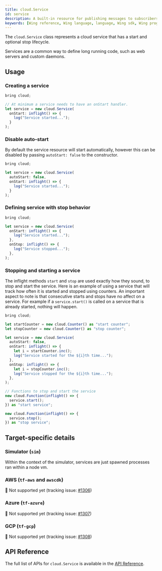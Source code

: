 ```yaml
---
title: cloud.Service 
id: service
description: A built-in resource for publishing messages to subscribers.
keywords: [Wing reference, Wing language, language, Wing sdk, Wing programming language, services]
---
```


The `cloud.Service` class represents a cloud service that has a start and optional stop lifecycle.

Services are a common way to define long running code, such as web servers and custom daemons.

## Usage

### Creating a service

```js
bring cloud;

// At minimum a service needs to have an onStart handler.
let service = new cloud.Service(
  onStart: inflight() => {
    log("Service started...");
  }
);
```
### Disable auto-start

By default the service resource will start automatically, however this can be disabled by 
passing `autoStart: false` to the constructor.

```js
bring cloud;

let service = new cloud.Service(
  autoStart: false,
  onStart: inflight() => {
    log("Service started...");
  }
);
```

### Defining service with stop behavior

```js
bring cloud;

let service = new cloud.Service(
  onStart: inflight() => {
    log("Service started...");
  },
  onStop: inflight() => {
    log("Service stopped...");
  },
);
```

### Stopping and starting a service

The inflight methods `start` and `stop` are used exactly how they sound, to stop and start the service.
Here is an example of using a service that will track how often it is started and stopped using counters.
An important aspect to note is that consecutive starts and stops have no affect on a service. For example
if a `service.start()` is called on a service that is already started, nothing will happen.

```js
bring cloud;

let startCounter = new cloud.Counter() as "start counter";
let stopCounter = new cloud.Counter() as "stop counter";

let service = new cloud.Service(
  autoStart: false,
  onStart: inflight() => {
    let i = startCounter.inc();
    log("Service started for the ${i}th time...");
  },
  onStop: inflight() => {
    let i = stopCounter.inc();
    log("Service stopped for the ${i}th time...");
  },
);

// Functions to stop and start the service
new cloud.Function(inflight() => {
  service.start();
}) as "start service";

new cloud.Function(inflight() => {
  service.stop();
}) as "stop service";
```

## Target-specific details

### Simulator (`sim`)

Within the context of the simulator, services are just spawned processes ran within a node vm.

### AWS (`tf-aws` and `awscdk`)

🚧 Not supported yet (tracking issue: [#1306](https://github.com/winglang/wing/issues/1306))

### Azure (`tf-azure`)

🚧 Not supported yet (tracking issue: [#1307](https://github.com/winglang/wing/issues/1307))

### GCP (`tf-gcp`)

🚧 Not supported yet (tracking issue: [#1308](https://github.com/winglang/wing/issues/1308))

## API Reference

The full list of APIs for `cloud.Service` is available in the [API Reference](../04-api-reference.md).
